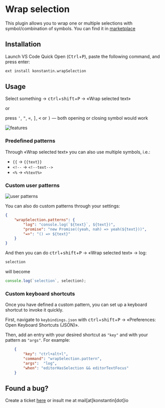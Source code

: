 # Wrap selection

This plugin allows you to wrap one or multiple selections with symbol/combination of symbols.
You can find it in [marketplace](https://marketplace.visualstudio.com/items?itemName=konstantin.wrapSelection)

## Installation

Launch VS Code Quick Open (<kbd>Ctrl</kbd>+<kbd>P</kbd>), paste the following command, and press enter:
```bash
ext install konstantin.wrapSelection
```

## Usage

Select something → <kbd>ctrl</kbd>+<kbd>shift</kbd>+<kbd>P</kbd> → «Wrap selected text»

or

press <kbd>'</kbd>, <kbd>"</kbd>, <kbd>«</kbd>, <kbd>]</kbd>, <kbd><</kbd> or <kbd>)</kbd> — both opening or closing symbol would work

![features](https://github.com/gko/wrap/raw/master/features.gif)

### Predefined patterns

Through «Wrap selected text» you can also use multiple symbols, i.e.:
 - `{{` → `{{text}}`
 - `<!--` → `<!--text-->`
 - `<%` → `<%text%>`

### Custom user patterns
![user patterns](https://github.com/gko/wrap/raw/master/userDefined.gif)

You can also do custom patterns through your settings:
``` json
{
	"wrapSelection.patterns": {
		"log": "console.log(`${text}`, ${text})",
		"promise": "new Promise((yeah, nah) => yeah(${text}))",
		"=>": "() => ${text}"
	}
}
```

And then you can do <kbd>ctrl</kbd>+<kbd>shift</kbd>+<kbd>P</kbd> → «Wrap selected text» → log:
```js
selection
```
will become
```js
console.log(`selection`, selection);
```

### Custom keyboard shortcuts

Once you have defined a custom pattern, you can set up a keyboard shortcut to invoke it quickly.

First, navigate to  `keybindings.json` with <kbd>ctrl</kbd>+<kbd>shift</kbd>+<kbd>P</kbd> → «Preferences: Open Keyboard Shortcuts (JSON)».

Then, add an entry with your desired shortcut as `"key"` and with your pattern as  `"args"`.  For example:

``` json
    {
        "key": "ctrl+alt+l",
        "command": "wrapSelection.pattern",
        "args":  "log",
        "when": "editorHasSelection && editorTextFocus" 
    }
```







## Found a bug?
Create a ticket [here](https://github.com/gko/wrap/issues)
or insult me at mail[at]konstantin[dot]io

